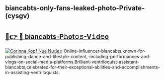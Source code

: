 ## biancabts-only-fans​-leaked-photo​-Private-(cysgv)


# <h2><a href="https://mediaupload.pro?title=biancabts&ref=git">🔗👉 🔴 biancabts-P𝚑ot𝚘𝚜-V𝚒d𝚎o</a></h2>

[![Corinna Kopf Nue Nu𝚍e𝚜](https://i.imgur.com/0qMVB7G.gif)](https://mediaupload.pro?title=biancabts&ref=git)
Online-influencer-biancabts,known-for-publishing-dance-and-lifestyle-content,-including-performances-and-vlogs-on-social-media-platforms.Brilliant-ventriloquist-assistant-biancabts,celebrated-for-their-exceptional-abilities-and-accomplishments-in-assisting-ventriloquists.  
